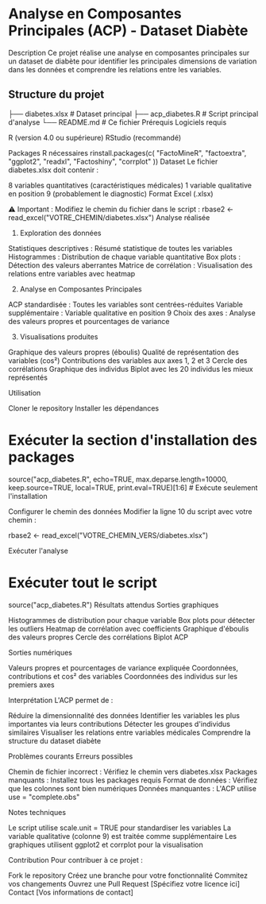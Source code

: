 # Analyse en Composantes Principales (ACP) - Dataset Diabète
Description
Ce projet réalise une analyse en composantes principales sur un dataset de diabète pour identifier les principales dimensions de variation dans les données et comprendre les relations entre les variables.

## Structure du projet
├── diabetes.xlsx          # Dataset principal
├── acp_diabetes.R         # Script principal d'analyse
└── README.md             # Ce fichier
Prérequis
Logiciels requis

R (version 4.0 ou supérieure)
RStudio (recommandé)

Packages R nécessaires
rinstall.packages(c(
  "FactoMineR",
  "factoextra", 
  "ggplot2",
  "readxl",
  "Factoshiny",
  "corrplot"
))
Dataset
Le fichier diabetes.xlsx doit contenir :

8 variables quantitatives (caractéristiques médicales)
1 variable qualitative en position 9 (probablement le diagnostic)
Format Excel (.xlsx)

⚠️ Important : Modifiez le chemin du fichier dans le script :
rbase2 <- read_excel("VOTRE_CHEMIN/diabetes.xlsx")
Analyse réalisée
1. Exploration des données

Statistiques descriptives : Résumé statistique de toutes les variables
Histogrammes : Distribution de chaque variable quantitative
Box plots : Détection des valeurs aberrantes
Matrice de corrélation : Visualisation des relations entre variables avec heatmap

2. Analyse en Composantes Principales

ACP standardisée : Toutes les variables sont centrées-réduites
Variable supplémentaire : Variable qualitative en position 9
Choix des axes : Analyse des valeurs propres et pourcentages de variance

3. Visualisations produites

Graphique des valeurs propres (éboulis)
Qualité de représentation des variables (cos²)
Contributions des variables aux axes 1, 2 et 3
Cercle des corrélations
Graphique des individus
Biplot avec les 20 individus les mieux représentés

Utilisation

Cloner le repository
Installer les dépendances

# Exécuter la section d'installation des packages
source("acp_diabetes.R", echo=TRUE, max.deparse.length=10000, 
       keep.source=TRUE, local=TRUE, 
       print.eval=TRUE)[1:6] # Exécute seulement l'installation

Configurer le chemin des données
Modifier la ligne 10 du script avec votre chemin :

rbase2 <- read_excel("VOTRE_CHEMIN_VERS/diabetes.xlsx")

Exécuter l'analyse
# Exécuter tout le script
source("acp_diabetes.R")
Résultats attendus
Sorties graphiques

Histogrammes de distribution pour chaque variable
Box plots pour détecter les outliers
Heatmap de corrélation avec coefficients
Graphique d'éboulis des valeurs propres
Cercle des corrélations
Biplot ACP

Sorties numériques

Valeurs propres et pourcentages de variance expliquée
Coordonnées, contributions et cos² des variables
Coordonnées des individus sur les premiers axes

Interprétation
L'ACP permet de :

Réduire la dimensionnalité des données
Identifier les variables les plus importantes via leurs contributions
Détecter les groupes d'individus similaires
Visualiser les relations entre variables médicales
Comprendre la structure du dataset diabète

Problèmes courants
Erreurs possibles

Chemin de fichier incorrect : Vérifiez le chemin vers diabetes.xlsx
Packages manquants : Installez tous les packages requis
Format de données : Vérifiez que les colonnes sont bien numériques
Données manquantes : L'ACP utilise use = "complete.obs"

Notes techniques

Le script utilise scale.unit = TRUE pour standardiser les variables
La variable qualitative (colonne 9) est traitée comme supplémentaire
Les graphiques utilisent ggplot2 et corrplot pour la visualisation

Contribution
Pour contribuer à ce projet :

Fork le repository
Créez une branche pour votre fonctionnalité
Commitez vos changements
Ouvrez une Pull Request
[Spécifiez votre licence ici]
Contact
[Vos informations de contact]
